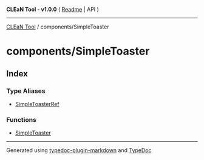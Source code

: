 **CLEaN Tool - v1.0.0** ( [Readme](../../README.md) \| API )

***

[CLEaN Tool](../../modules.md) / components/SimpleToaster

# components/SimpleToaster

## Index

### Type Aliases

- [SimpleToasterRef](type-aliases/SimpleToasterRef.md)

### Functions

- [SimpleToaster](functions/SimpleToaster.md)

***

Generated using [typedoc-plugin-markdown](https://www.npmjs.com/package/typedoc-plugin-markdown) and [TypeDoc](https://typedoc.org/)
